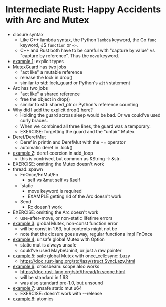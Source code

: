 # Intermediate Rust: Happy Accidents with Arc and Mutex

- closure syntax
    - Like C++ lambda syntax, the Python `lambda` keyword, the Go
      `func` keyword, JS `function` or `=>`.
    - C++ and Rust both have to be careful with "capture by value"
      vs "capture by reference". Thus the `move` keyword.
- [example 1](examples/1.rs): explicit types
- MutexGuard has two jobs
    - "act like" a mutable reference
    - release the lock in drop()
    - similar to std::lock\_guard or Python's `with` statement
- Arc has two jobs
    - "act like" a shared reference
    - free the object in drop()
    - similar to std::shared\_ptr or Python's reference counting
- Why did I add the explicit drop() here?
    - Holding the guard across sleep would be bad. Or we could've
      used curly braces.
    - When we combined all three lines, the guard was a temporary.
    - EXERCISE: forgetting the guard and the "unfair" Mutex.
- Deref/DerefMut
    - Deref in println and DerefMut with the += operator
    - automatic deref in .lock()
- [example 2](examples/2.rs): deref coercion in add\_loop
    - this is contrived, but common as &String -> &str.
- EXERCISE: omitting the Mutex doesn't work
- thread::spawn
    - FnOnce/FnMut/Fn
        - self vs &mut self vs &self
    - 'static
        - move keyword is required
        - EXAMPLE getting rid of the Arc doesn't work
    - Send
        - Rc doesn't work
- EXERCISE: omitting the Arc doesn't work
    - use-after-move, or non-static lifetime errors
- [example 3](examples/3.rs): global Mutex, non-const function error
    - will be const in 1.63, but contents might not be
    - note that the closure goes away, regular functions impl FnOnce
- [example 4](examples/4.rs): unsafe global Mutex with Option
    - static mut is always unsafe
    - could've used MaybeUninit, or just a raw pointer
- [example 5](examples/5.rs): safe global Mutex with once\_cell::sync::Lazy
    - https://doc.rust-lang.org/std/lazy/struct.SyncLazy.html
- [example 6](examples/6.rs): crossbeam::scope also works
    - https://doc.rust-lang.org/std/thread/fn.scope.html
    - will be standard in 1.63
    - was also standard pre-1.0, but unsound
- [example 7](examples/7.rs): unsafe static mut u64
    - EXERCISE: doesn't work with --release
- [example 8](examples/8.rs): atomics
